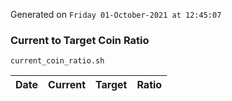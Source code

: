 Generated on `Friday 01-October-2021 at 12:45:07`

### Current to Target Coin Ratio
`current_coin_ratio.sh`

Date|Current|Target|Ratio
---|---|---|---
